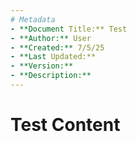 ```yaml
---
# Metadata
- **Document Title:** Test
- **Author:** User
- **Created:** 7/5/25
- **Last Updated:**
- **Version:**
- **Description:**
---
```

# Test Content